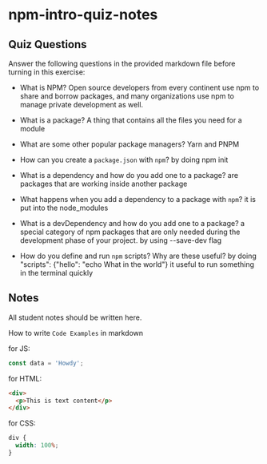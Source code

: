 # npm-intro-quiz-notes

## Quiz Questions

Answer the following questions in the provided markdown file before turning in this exercise:

- What is NPM? Open source developers from every continent use npm to share and borrow packages, and many organizations use npm to manage private development as well.

- What is a package? A thing that contains all the files you need for a module

- What are some other popular package managers? Yarn and PNPM

- How can you create a `package.json` with `npm`? by doing npm init

- What is a dependency and how do you add one to a package? are packages that are working inside another package

- What happens when you add a dependency to a package with `npm`? it is put into the node_modules

- What is a devDependency and how do you add one to a package? a special category of npm packages that are only needed during the development phase of your project. by using --save-dev flag

- How do you define and run `npm` scripts? Why are these useful? by doing "scripts": {"hello": "echo What in the world"} it useful to run something in the terminal quickly

## Notes

All student notes should be written here.

How to write `Code Examples` in markdown

for JS:

```javascript
const data = 'Howdy';
```

for HTML:

```html
<div>
  <p>This is text content</p>
</div>
```

for CSS:

```css
div {
  width: 100%;
}
```
